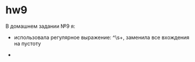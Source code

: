 # hw9
В домашнем задании №9 я:
- использовала регулярное выражение: ^\s+, заменила все вхождения на пустоту

- 
